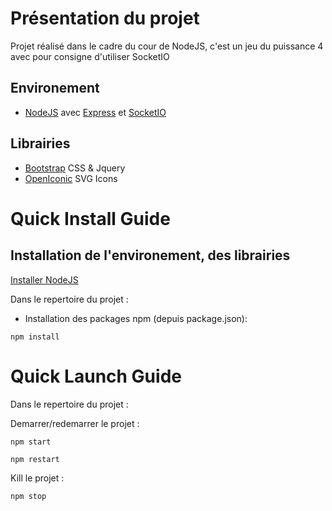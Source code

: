 # Présentation du projet

Projet réalisé dans le cadre du cour de NodeJS, c'est un jeu du puissance 4 avec pour consigne d'utiliser SocketIO

## Environement

* [NodeJS](https://nodejs.org) avec [Express](http://expressjs.com/) et [SocketIO](https://socket.io/)

## Librairies

* [Bootstrap](http://getbootstrap.com/) CSS & Jquery
* [OpenIconic](https://useiconic.com/open) SVG Icons

# Quick Install Guide

## Installation de l'environement, des librairies

[Installer NodeJS](https://nodejs.org)

Dans le repertoire du projet :

* Installation des packages npm (depuis package.json):

```
npm install
```

# Quick Launch Guide

Dans le repertoire du projet :

Demarrer/redemarrer le projet :

```
npm start
```
```
npm restart
```

Kill le projet :

```
npm stop
```
